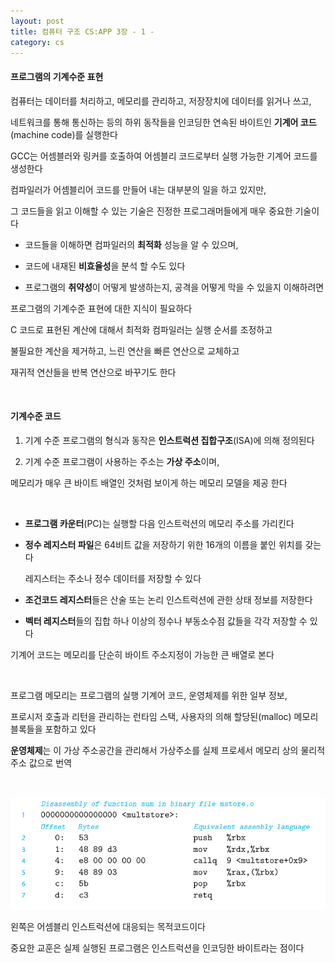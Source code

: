 ```yaml
---
layout: post
title: 컴퓨터 구조 CS:APP 3장 - 1 -
category: cs
---
```


#### 프로그램의 기계수준 표현

컴퓨터는 데이터를 처리하고, 메모리를 관리하고, 저장장치에 데이터를 읽거나 쓰고,

네트워크를 통해 통신하는 등의 하위 동작들을 인코딩한 연속된 바이트인 **기계어 코드**(machine code)를 실행한다

GCC는 어셈블러와 링커를 호출하여 어셈블리 코드로부터 실행 가능한 기계어 코드를 생성한다

컴파일러가 어셈블리어 코드를 만들어 내는 대부분의 일을 하고 있지만,

그 코드들을 읽고 이해할 수 있는 기술은 진정한 프로그래머들에게 매우 중요한 기술이다

- 코드들을 이해하면 컴파일러의 **최적화** 성능을 알 수 있으며,

- 코드에 내재된 **비효율성**을 분석 할 수도 있다

- 프로그램의 **취약성**이 어떻게 발생하는지, 공격을 어떻게 막을 수 있을지 이해하려면

프로그램의 기계수준 표현에 대한 지식이 필요하다

C 코드로 표현된 계산에 대해서 최적화 컴파일러는 실행 순서를 조정하고

불필요한 계산을 제거하고, 느린 연산을 빠른 연산으로 교체하고

재귀적 연산들을 반복 연산으로 바꾸기도 한다

&nbsp;

#### 기계수준 코드

1. 기계 수준 프로그램의 형식과 동작은 **인스트럭션 집합구조**(ISA)에 의해 정의된다

2. 기계 수준 프로그램이 사용하는 주소는 **가상 주소**이며,

메모리가 매우 큰 바이트 배열인 것처럼 보이게 하는 메모리 모델을 제공 한다

&nbsp;

- **프로그램 카운터**(PC)는 실행할 다음 인스트럭션의 메모리 주소를 가리킨다

- **정수 레지스터 파일**은 64비트 값을 저장하기 위한 16개의 이름을 붙인 위치를 갖는다

  레지스터는 주소나 정수 데이터를 저장할 수 있다

- **조건코드 레지스터**들은 산술 또는 논리 인스트럭션에 관한 상태 정보를 저장한다

- **벡터 레지스터**들의 집합 하나 이상의 정수나 부동소수점 값들을 각각 저장할 수 있다

기계어 코드는 메모리를 단순히 바이트 주소지정이 가능한 큰 배열로 본다

&nbsp;

프로그램 메모리는 프로그램의 실행 기계어 코드, 운영체제를 위한 일부 정보,

프로시저 호출과 리턴을 관리하는 런타임 스택, 사용자의 의해 할당된(malloc) 메모리 블록들을 포함하고 있다

**운영체제**는 이 가상 주소공간을 관리해서 가상주소를 실제 프로세서 메모리 상의 물리적 주소 값으로 번역

&nbsp;

![목적코드와 어셈블리어](/assets/images/cs/cs-app/cs-app-03-01-01.png)

왼쪽은 어셈블리 인스트럭션에 대응되는 목적코드이다

중요한 교훈은 실제 실행된 프로그램은 인스트럭션을 인코딩한 바이트라는 점이다